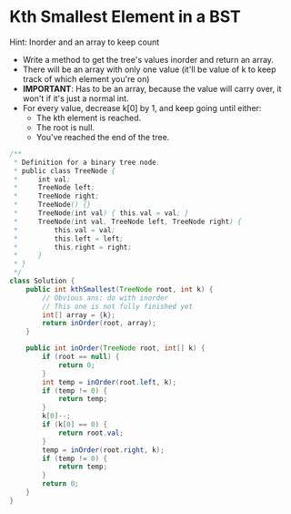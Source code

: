 # Kth Smallest Element in a BST

Hint: Inorder and an array to keep count

- Write a method to get the tree's values inorder and return an array.
- There will be an array with only one value (it'll be value of k to keep track of which element you're on)
- **IMPORTANT**: Has to be an array, because the value will carry over, it won't if it's just a normal int.
- For every value, decrease k[0] by 1, and keep going until either:
  - The kth element is reached.
  - The root is null.
  - You've reached the end of the tree.



``` java 
/**
 * Definition for a binary tree node.
 * public class TreeNode {
 *     int val;
 *     TreeNode left;
 *     TreeNode right;
 *     TreeNode() {}
 *     TreeNode(int val) { this.val = val; }
 *     TreeNode(int val, TreeNode left, TreeNode right) {
 *         this.val = val;
 *         this.left = left;
 *         this.right = right;
 *     }
 * }
 */
class Solution {
    public int kthSmallest(TreeNode root, int k) {
        // Obvious ans: do with inorder 
        // This one is not fully finished yet
        int[] array = {k};
        return inOrder(root, array);
    }

    public int inOrder(TreeNode root, int[] k) {
        if (root == null) {
            return 0;
        }
        int temp = inOrder(root.left, k);
        if (temp != 0) {
            return temp;
        }
        k[0]--;
        if (k[0] == 0) {
            return root.val;
        }
        temp = inOrder(root.right, k);
        if (temp != 0) {
            return temp;
        }
        return 0;
    }
}
